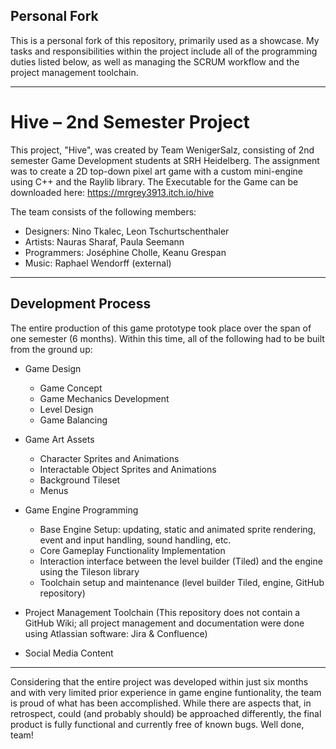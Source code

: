 ## Personal Fork
This is a personal fork of this repository, primarily used as a showcase. 
My tasks and responsibilities within the project include all of the programming duties listed below, as well as managing the SCRUM workflow and the project management toolchain.

---
# Hive – 2nd Semester Project

This project, "Hive", was created by Team WenigerSalz, consisting of 2nd semester Game Development students at SRH Heidelberg.
The assignment was to create a 2D top-down pixel art game with a custom mini-engine using C++ and the Raylib library.
The Executable for the Game can be downloaded here:
https://mrgrey3913.itch.io/hive

The team consists of the following members:
- Designers: Nino Tkalec, Leon Tschurtschenthaler
- Artists: Nauras Sharaf, Paula Seemann
- Programmers: Joséphine Cholle, Keanu Grespan
- Music: Raphael Wendorff (external)
---

## Development Process

The entire production of this game prototype took place over the span of one semester (6 months).
Within this time, all of the following had to be built from the ground up:

- Game Design
  - Game Concept
  - Game Mechanics Development
  - Level Design
  - Game Balancing
- Game Art Assets
  - Character Sprites and Animations
  - Interactable Object Sprites and Animations
  - Background Tileset
  - Menus
- Game Engine Programming
  - Base Engine Setup: updating, static and animated sprite rendering, event and input handling, sound handling, etc.
  - Core Gameplay Functionality Implementation
  - Interaction interface between the level builder (Tiled) and the engine using the Tileson library
  - Toolchain setup and maintenance (level builder Tiled, engine, GitHub repository)
    
- Project Management Toolchain (This repository does not contain a GitHub Wiki; all project management and documentation were done using Atlassian software: Jira & Confluence)
- Social Media Content
---

Considering that the entire project was developed within just six months and with very limited prior experience in game engine funtionality, the team is proud of what has been accomplished.
While there are aspects that, in retrospect, could (and probably should) be approached differently, the final product is fully functional and currently free of known bugs. 
Well done, team!
